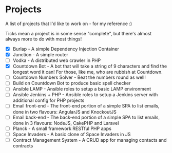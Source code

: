 # Projects

A list of projects that I'd like to work on - for my reference :)

Ticks mean a project is in some sense "complete", but there's almost always more to do with most things!

- [x] Burlap - A simple Dependency Injection Container
- [x] Junction - A simple router
- [ ] Vodka - A distributed web crawler in PHP
- [x] Countdown Bot - A bot that will take a string of 9 characters and find the longest word it can! For those, like me, who are rubbish at Countdown.
- [ ] Countdown Numbers Solver - Beat the numbers round as well! 
- [ ] Build on Countdown Bot to produce basic spell checker
- [ ] Ansible LAMP - Ansible roles to setup a basic LAMP environment
- [ ] Ansible Jenkins + PHP - Ansible roles to setup a Jenkins server with additional config for PHP projects
- [ ] Email front-end - The front-end portion of a simple SPA to list emails, done in two flavours: AngularJS and KnockoutJS
- [ ] Email back-end - The back-end portion of a simple SPA to list emails, done in 3 flavours: NodeJS, CakePHP and Laravel
- [ ] Planck - A small framework RESTful PHP apps
- [ ] Space Invaders - A basic clone of Space Invaders in JS
- [ ] Contract Management System - A CRUD app for managing contacts and contracts
